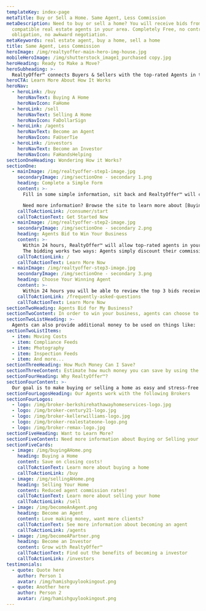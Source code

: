 ```yaml
---
templateKey: index-page
metaTitle: Buy or Sell a Home. Same Agent, Less Commission
metaDescription: Need to buy or sell a home? You will receive bids from
  compatible real estate agents in your area. Completely Free, no contracts, no
  obligation, no awkward negotiation.
metaKeywords: real estate agent, buy a home, sell a home
title: Same Agent, Less Commission
heroImage: /img/realtyoffer-main-hero-img-house.jpg
mobileHeroImage: /img/shutterstock_image1_purchased copy.jpg
heroHeading: Ready to Make a Move?
heroSubheading: >-
  RealtyOffer™ connects Buyers & Sellers with the top-rated Agents in their area.
heroCTA: Learn More About How It Works
heroNav:
  - heroLink: /buy
    heroNavText: Buying A Home
    heroNavIcon: FaHome
  - heroLink: /sell
    heroNavText: Selling A Home
    heroNavIcon: FaDollarSign
  - heroLink: /agents
    heroNavText: Become an Agent
    heroNavIcon: FaUserTie
  - heroLink: /investors
    heroNavText: Become an Investor
    heroNavIcon: FaHandsHelping
sectionOneHeading: Wondering How it Works?
sectionOne:
  - mainImage: /img/realtyoffer-step1-image.jpg
    secondaryImage: /img/sectionOne - secondary 1.png
    heading: Complete a Simple Form
    content: >-
      Fill in some simple information, sit back and RealtyOffer™ will connect you with a licensed and vetted agent, while removing the upfront negotiation.

      Need more information? Browse the site to learn more about [Buying a Home](/buy) or [Selling Your Home](/sell).
    callToActionLink: /consumer/start
    callToActionText: Get Started Now
  - mainImage: /img/realtyoffer-step2-image.jpg
    secondaryImage: /img/sectionOne - secondary 2.png
    heading: Agents Bid to Win Your Business
    content: >-
      Within 24 hours, RealtyOffer™ will allow top-rated agents in your area the opportunity to bid and win your business.
      The bidding works two ways: Agents simply discount their commission in order to sell your home or offer part of their commission towards your closing costs when you purchase a home – this means you bring less money to the closing table.
    callToActionLink: /
    callToActionText: Learn More Now
  - mainImage: /img/realtyoffer-step3-image.jpg
    secondaryImage: /img/sectionOne - secondary 3.png
    heading: Choose Your Winning Agent
    content: >-
      Within 24 hours you will be able to review the top 3 bids received from agents in your area. Choose the best offer, and simply get connected.
    callToActionLink: /frequently-asked-questions
    callToActionText: Learn More Now
sectionTwoHeading: Agents Bid for My Business?
sectionTwoContent: In order to win your business, agents can choose to reduce their commission on the sale of your home. When purchasing a new home, agents can choose to contribute part of their commission toward your closing costs--this means you bring less money to the closing table.
sectionTwoListHeading: >-
  Agents can also provide additional money to be used on things like:
sectionTwoListItems:
  - item: Moving Costs
  - item: Compliance Feeds
  - item: Photography
  - item: Inspection Feeds
  - item: And more...
sectionThreeHeading: How Much Money Can I Save?
sectionThreeContent: Estimate how much money you can save by using the calculators below. RealtyOffer™ is a completely free platform--No contracts, No obligations, and No awkward negotiations
sectionFourHeading: Why RealtyOffer™?
sectionFourContent: >-
  Our goal is to make buying or selling a home as easy and stress-free as possible. Our AI digitized platform is designed to educate and empower the consumer, and connect them with top-rated agents, while saving thousands of dollars in the process.
sectionFourLogosHeading: Our Agents work with the following Brokers
sectionFourLogos:
  - logo: /img/broker-berkshirehathawayhomeservices-logo.jpg
  - logo: /img/broker-century21-logo.jpg
  - logo: /img/broker-kellerwilliams-logo.jpg
  - logo: /img/broker-realestateone-logo.png
  - logo: /img/broker-remax-logo.jpg
sectionFiveHeading: Want to Learn More?
sectionFiveContent: Need more information about Buying or Selling your home? Or just want to hear from previous clients, click below to learn more.
sectionFiveCards:
  - image: /img/buyingAHome.png
    heading: Buying a Home
    content: Save on closing costs!
    callToActionText: Learn more about buying a home
    callToActionLink: /buy
  - image: /img/sellingAHome.png
    heading: Selling Your Home
    content: Reduced agent commission rates!
    callToActionText: Learn more about selling your home
    callToActionLink: /sell
  - image: /img/becomeAnAgent.png
    heading: Become an Agent
    content: Love making money, want more clients?
    callToActionText: See more information about becoming an agent
    callToActionLink: /agents
  - image: /img/becomeAPartner.png
    heading: Become an Investor
    content: Grow with RealtyOffer™
    callToActionText: Find out the benefits of becoming a investor
    callToActionLink: /investors
testimonials:
  - quote: Quote here
    author: Person 1
    avatar: /img/hamishguylookingout.png
  - quote: Another here
    author: Person 2
    avatar: /img/hamishguylookingout.png
---
```

